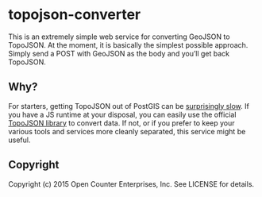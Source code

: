 # topojson-converter

This is an extremely simple web service for converting GeoJSON to TopoJSON. At the moment, it is basically the simplest possible approach. Simply send a POST with GeoJSON as the body and you’ll get back TopoJSON.

## Why?

For starters, getting TopoJSON out of PostGIS can be [surprisingly slow](http://postgis.17.x6.nabble.com/Performance-comparison-between-PostGIS-s-topology-creation-and-topojson-the-module-td5005884.html). If you have a JS runtime at your disposal, you can easily use the official [TopoJSON library](https://github.com/mbostock/topojson) to convert data. If not, or if you prefer to keep your various tools and services more cleanly separated, this service might be useful.

## Copyright

Copyright (c) 2015 Open Counter Enterprises, Inc. See LICENSE for details.
